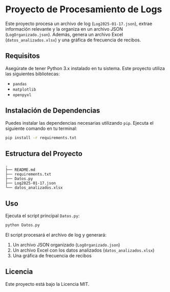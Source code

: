 # Proyecto de Procesamiento de Logs

Este proyecto procesa un archivo de log (`Log2025-01-17.json`), extrae información relevante y la organiza en un archivo JSON (`LogOrganizado.json`). Además, genera un archivo Excel (`datos_analizados.xlsx`) y una gráfica de frecuencia de recibos.

## Requisitos

Asegúrate de tener Python 3.x instalado en tu sistema. Este proyecto utiliza las siguientes bibliotecas:

- `pandas`
- `matplotlib`
- `openpyxl`

## Instalación de Dependencias

Puedes instalar las dependencias necesarias utilizando `pip`. Ejecuta el siguiente comando en tu terminal:

```bash
pip install -r requirements.txt
```

## Estructura del Proyecto

```
.
├── README.md
├── requirements.txt
├── Datos.py
├── Log2025-01-17.json
└── datos_analizados.xlsx
```

## Uso

Ejecuta el script principal `Datos.py`:

```bash
python Datos.py
```

El script procesará el archivo de log y generará:
1. Un archivo JSON organizado (`LogOrganizado.json`)
2. Un archivo Excel con los datos analizados (`datos_analizados.xlsx`)
3. Una gráfica de frecuencia de recibos

## Licencia

Este proyecto está bajo la Licencia MIT.
